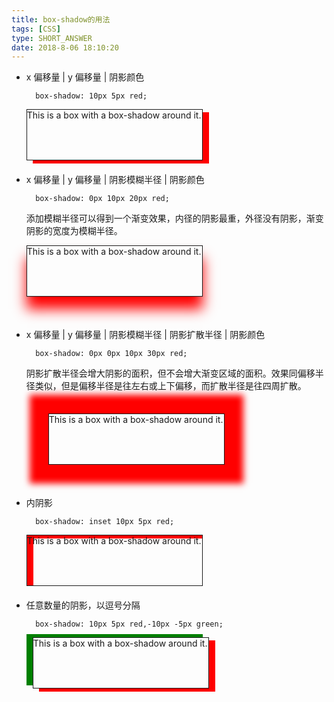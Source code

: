 ```yaml
---
title: box-shadow的用法
tags: [CSS]
type: SHORT_ANSWER
date: 2018-8-06 18:10:20
---
```


- x 偏移量 | y 偏移量 | 阴影颜色

  ```
    box-shadow: 10px 5px red;
  ```

   <div style="width: 280px; height: 80px; border: solid 1px;  box-shadow: 10px 5px red; margin-bottom:20px">This is a box with a box-shadow around it.</div>

- x 偏移量 | y 偏移量 | 阴影模糊半径 | 阴影颜色

  ```
    box-shadow: 0px 10px 20px red;
  ```

  添加模糊半径可以得到一个渐变效果，内径的阴影最重，外径没有阴影，渐变阴影的宽度为模糊半径。

   <div style="width: 280px; height: 80px; border: solid 1px;  box-shadow: 0px 20px 20px red;margin-bottom:50px">This is a box with a box-shadow around it.</div>

- x 偏移量 | y 偏移量 | 阴影模糊半径 | 阴影扩散半径 | 阴影颜色

  ```
    box-shadow: 0px 0px 10px 30px red;
  ```

  阴影扩散半径会增大阴影的面积，但不会增大渐变区域的面积。效果同偏移半径类似，但是偏移半径是往左右或上下偏移，而扩散半径是往四周扩散。

   <div style="width: 280px; height: 80px; border: solid 1px;  margin: 35px 10px 50px 35px; box-shadow: 0px 0px 10px 30px red;">This is a box with a box-shadow around it.</div>

- 内阴影

  ```
    box-shadow: inset 10px 5px red;
  ```

   <div style="width: 280px; height: 80px; border: solid 1px;  box-shadow: inset 10px 5px red; margin-bottom:20px">This is a box with a box-shadow around it.</div>

- 任意数量的阴影，以逗号分隔

  ```
    box-shadow: 10px 5px red,-10px -5px green;
  ```

   <div style="width: 280px; height: 80px; border: solid 1px; box-shadow: 10px 5px red,-10px -5px green;margin-bottom:20px;margin-left:10px">This is a box with a box-shadow around it.</div>
